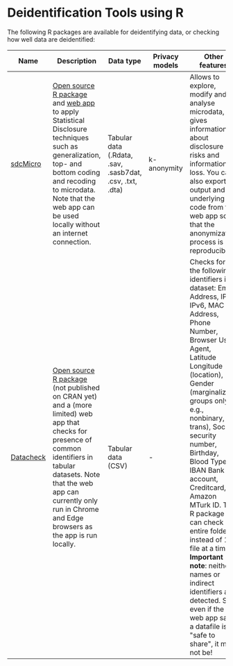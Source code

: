 # Deidentification Tools using R

The following R packages are available for deidentifying data, or checking how well data are deidentified:

| Name | Description | Data type | Privacy models | Other features | Maintenance | GitHub stars | More info | License |
|---|---|---|---|---|---|---|---|---|
| [sdcMicro](https://shiny.rstudio.com/gallery/sdcapp-microdata.html) | [Open source](https://github.com/sdcTools/sdcMicro) [R package](https://cran.r-project.org/web/packages/sdcMicro/index.html) and [web app](https://shiny.rstudio.com/gallery/sdcapp-microdata.html) to apply Statistical Disclosure techniques such as generalization, top- and bottom coding and recoding to microdata. Note that the web app can be used locally without an internet connection. | Tabular data (.Rdata, .sav, .sasb7dat, .csv, .txt, .dta) | k-anonymity | Allows to explore, modify and analyse microdata, gives information about disclosure risks and information loss. You can also export all output and the underlying R code from the web app so that the anonymization process is reproducible. | Active | 10-100 | [Documentation](https://sdctools.github.io/sdcMicro/articles/sdcMicro.html), [demo](https://youtu.be/JeJ6OOxXZwo?t=5602) | [GPL-v2](https://www.r-project.org/Licenses/GPL-2) |
| [Datacheck](https://libscie.github.io/datacheck-website/) | [Open source](https://github.com/libscie/datacheck) [R package](https://libscie.github.io/datacheck/index.html) (not published on CRAN yet) and a (more limited) web app that checks for presence of common identifiers in tabular datasets. Note that the web app can currently only run in Chrome and Edge browsers as the app is run locally. | Tabular data (CSV) | - | Checks for the following identifiers in a dataset: Email Address, IPv4, IPv6, MAC Address, Phone Number, Browser User Agent, Latitude Longitude (location), Gender (marginalized groups only, e.g., nonbinary, trans), Social security number, Birthday, Blood Type, IBAN Bank account, Creditcard, Amazon MTurk ID. The R package can check entire folders instead of 1 file at a time. **Important note**: neither names or indirect identifiers are detected. So even if the web app says a datafile is "safe to share", it may not be! | Active | 0-10 | [Project report and demo](https://www.youtube.com/watch?v=i5Pa3Sx3n14) | [MIT](https://libscie.github.io/datacheck/LICENSE.html) |
